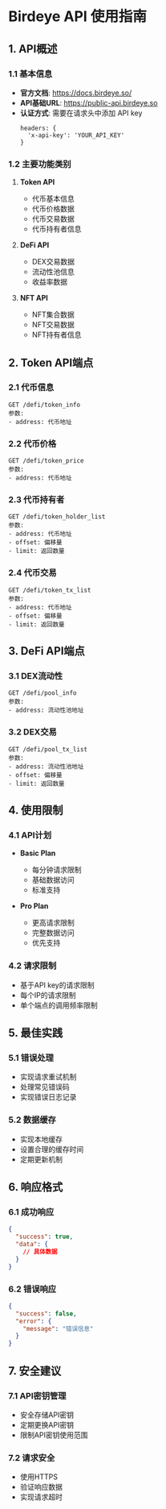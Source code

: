 # Birdeye API 使用指南

## 1. API概述

### 1.1 基本信息
- **官方文档**: https://docs.birdeye.so/
- **API基础URL**: https://public-api.birdeye.so
- **认证方式**: 需要在请求头中添加 API key
  ```
  headers: {
    'x-api-key': 'YOUR_API_KEY'
  }
  ```

### 1.2 主要功能类别
1. **Token API**
   - 代币基本信息
   - 代币价格数据
   - 代币交易数据
   - 代币持有者信息

2. **DeFi API**
   - DEX交易数据
   - 流动性池信息
   - 收益率数据

3. **NFT API**
   - NFT集合数据
   - NFT交易数据
   - NFT持有者信息

## 2. Token API端点

### 2.1 代币信息
```http
GET /defi/token_info
参数:
- address: 代币地址
```

### 2.2 代币价格
```http
GET /defi/token_price
参数:
- address: 代币地址
```

### 2.3 代币持有者
```http
GET /defi/token_holder_list
参数:
- address: 代币地址
- offset: 偏移量
- limit: 返回数量
```

### 2.4 代币交易
```http
GET /defi/token_tx_list
参数:
- address: 代币地址
- offset: 偏移量
- limit: 返回数量
```

## 3. DeFi API端点

### 3.1 DEX流动性
```http
GET /defi/pool_info
参数:
- address: 流动性池地址
```

### 3.2 DEX交易
```http
GET /defi/pool_tx_list
参数:
- address: 流动性池地址
- offset: 偏移量
- limit: 返回数量
```

## 4. 使用限制

### 4.1 API计划
- **Basic Plan**
  - 每分钟请求限制
  - 基础数据访问
  - 标准支持

- **Pro Plan**
  - 更高请求限制
  - 完整数据访问
  - 优先支持

### 4.2 请求限制
- 基于API key的请求限制
- 每个IP的请求限制
- 单个端点的调用频率限制

## 5. 最佳实践

### 5.1 错误处理
- 实现请求重试机制
- 处理常见错误码
- 实现错误日志记录

### 5.2 数据缓存
- 实现本地缓存
- 设置合理的缓存时间
- 定期更新机制

## 6. 响应格式

### 6.1 成功响应
```json
{
  "success": true,
  "data": {
    // 具体数据
  }
}
```

### 6.2 错误响应
```json
{
  "success": false,
  "error": {
    "message": "错误信息"
  }
}
```

## 7. 安全建议

### 7.1 API密钥管理
- 安全存储API密钥
- 定期更换API密钥
- 限制API密钥使用范围

### 7.2 请求安全
- 使用HTTPS
- 验证响应数据
- 实现请求超时